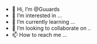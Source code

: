 - 👋 Hi, I’m @Guuards
- 👀 I’m interested in ...
- 🌱 I’m currently learning ...
- 💞️ I’m looking to collaborate on ..
- 📫 How to reach me ...

<!---
Guuards/Guuards is a ✨ special ✨ repository because its `README.md` (this file) appears on your GitHub profile.
You can click the Preview link to take a look at your changes.
--->
